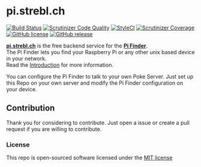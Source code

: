 # pi.strebl.ch
[![Build Status](https://img.shields.io/travis/strebl/pi.strebl.ch.svg?style=flat-square)](https://travis-ci.org/strebl/pi.strebl.ch)
[![Scrutinizer Code Quality](https://img.shields.io/scrutinizer/g/strebl/pi.strebl.ch.svg?style=flat-square)](https://scrutinizer-ci.com/g/strebl/pi.strebl.ch/?branch=master)
[![StyleCI](https://styleci.io/repos/33052778/shield)](https://styleci.io/repos/33052778)
[![Scrutinizer Coverage](https://img.shields.io/scrutinizer/coverage/g/strebl/pi.strebl.ch.svg?style=flat-square)](https://scrutinizer-ci.com/g/strebl/pi.strebl.ch/code-structure/master)
[![GitHub license](https://img.shields.io/github/license/strebl/pi.strebl.ch.svg?style=flat-square)](https://github.com/strebl/pi.strebl.ch/blob/master/LICENSE)
[![GitHub release](https://img.shields.io/github/release/strebl/pi.strebl.ch.svg?style=flat-square)](https://github.com/strebl/pi.strebl.ch/releases)

[**pi.strebl.ch**](https://pi.strebl.ch) is the free backend service for the [**Pi Finder**](https://github.com/strebl/pi-finder#pi-finder).  
The Pi Finder lets you find your Raspberry Pi or any other unix based device in your network.  
Read the [Introduction](https://pi.strebl.ch/getting-started#Introduction) for more information.

You can configure the Pi Finder to talk to your own Poke Server. Just set up this Repo on your own server and modify the Pi Finder configuration on your device.

## Contribution
Thank you for considering to contribute. Just open a issue or create a pull request if you are willing to contribute.

### License

This repo is open-sourced software licensed under the [MIT license](http://opensource.org/licenses/MIT)
